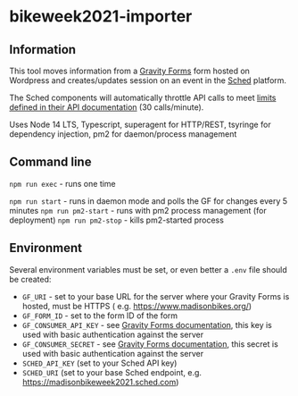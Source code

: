 # bikeweek2021-importer

## Information

This tool moves information from a [Gravity Forms](https://www.gravityforms.com/) form hosted on Wordpress and
creates/updates session on an event in the [Sched](https://sched.com/) platform.

The Sched components will automatically throttle API calls to meet [limits defined in their API documentation](https://sched.com/api) (30 calls/minute).

Uses Node 14 LTS, Typescript, superagent for HTTP/REST, tsyringe for dependency injection, pm2 for daemon/process management
## Command line

`npm run exec` - runs one time

`npm run start` - runs in daemon mode and polls the GF for changes every 5 minutes
`npm run pm2-start` - runs with pm2 process management (for deployment)
`npm run pm2-stop` - kills pm2-started process

## Environment

Several environment variables must be set, or even better a `.env` file should be created:

* `GF_URI` - set to your base URL for the server where your Gravity Forms is hosted, must be HTTPS (
  e.g. https://www.madisonbikes.org/)
* `GF_FORM_ID` - set to the form ID of the form
* `GF_CONSUMER_API_KEY` - see [Gravity Forms documentation](https://docs.gravityforms.com/rest-api-v2-authentication/),
  this key is used with basic authentication against the server
* `GF_CONSUMER_SECRET` - see [Gravity Forms documentation](https://docs.gravityforms.com/rest-api-v2-authentication/),
  this secret is used with basic authentication against the server
* `SCHED_API_KEY` (set to your Sched API key)
* `SCHED_URI` (set to your base Sched endpoint, e.g. https://madisonbikeweek2021.sched.com)
